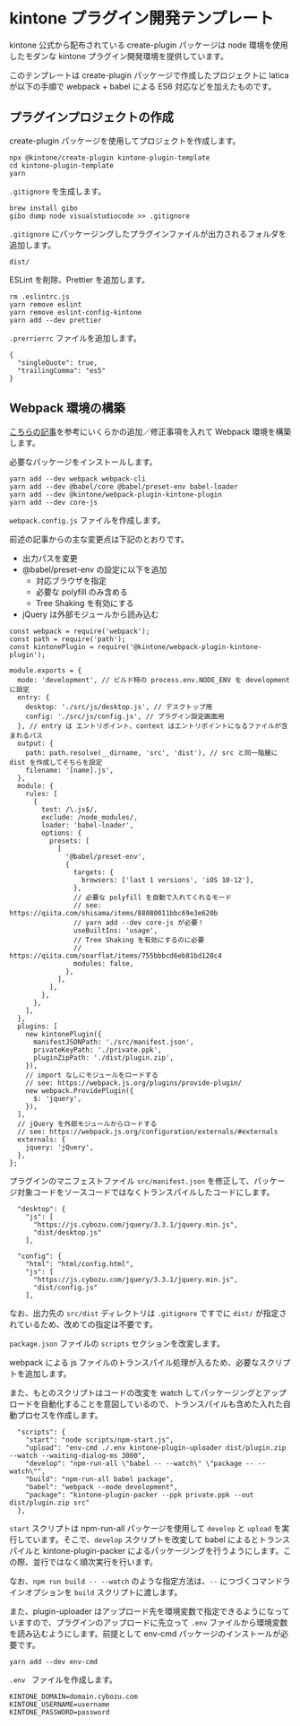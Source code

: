 # kintone プラグイン開発テンプレート

kintone 公式から配布されている create-plugin パッケージは node 環境を使用したモダンな kintone プラグイン開発環境を提供しています。

このテンプレートは create-plugin パッケージで作成したプロジェクトに latica が以下の手順で webpack + babel による ES6 対応などを加えたものです。

## プラグインプロジェクトの作成

create-plugin パッケージを使用してプロジェクトを作成します。

```
npx @kintone/create-plugin kintone-plugin-template
cd kintone-plugin-template
yarn
```

`.gitignore` を生成します。

```
brew install gibo
gibo dump node visualstudiocode >> .gitignore
```

`.gitignore` にパッケージングしたプラグインファイルが出力されるフォルダを追加します。

```
dist/
```

ESLint を削除、Prettier を追加します。

```
rm .eslintrc.js
yarn remove eslint
yarn remove eslint-config-kintone
yarn add --dev prettier
```

`.prerrierrc` ファイルを追加します。

```
{
  "singleQuote": true,
  "trailingComma": "es5"
}
```

## Webpack 環境の構築

[こちらの記事](https://qiita.com/yamaryu0508/items/fa68fb83dabd04fae3cc)を参考にいくらかの追加／修正事項を入れて Webpack 環境を構築します。

必要なパッケージをインストールします。

```
yarn add --dev webpack webpack-cli
yarn add --dev @babel/core @babel/preset-env babel-loader
yarn add --dev @kintone/webpack-plugin-kintone-plugin
yarn add --dev core-js
```

`webpack.config.js` ファイルを作成します。

前述の記事からの主な変更点は下記のとおりです。

- 出力パスを変更
- @babel/preset-env の設定に以下を追加
  - 対応ブラウザを指定
  - 必要な polyfill のみ含める
  - Tree Shaking を有効にする
- jQuery は外部モジュールから読み込む

```
const webpack = require('webpack');
const path = require('path');
const kintonePlugin = require('@kintone/webpack-plugin-kintone-plugin');

module.exports = {
  mode: 'development', // ビルド時の process.env.NODE_ENV を development に設定
  entry: {
    desktop: './src/js/desktop.js', // デスクトップ用
    config: './src/js/config.js', // プラグイン設定画面用
  }, // entry は エントリポイント、context はエントリポイントになるファイルが含まれるパス
  output: {
    path: path.resolve(__dirname, 'src', 'dist'), // src と同一階層に dist を作成してそちらを設定
    filename: '[name].js',
  },
  module: {
    rules: [
      {
        test: /\.js$/,
        exclude: /node_modules/,
        loader: 'babel-loader',
        options: {
          presets: [
            [
              '@babel/preset-env',
              {
                targets: {
                  browsers: ['last 1 versions', 'iOS 10-12'],
                },
                // 必要な polyfill を自動で入れてくれるモード
                // see: https://qiita.com/shisama/items/88080011bbc69e3e620b
                // yarn add --dev core-js が必要！
                useBuiltIns: 'usage',
                // Tree Shaking を有効にするのに必要
                // https://qiita.com/soarflat/items/755bbbcd6eb81bd128c4
                modules: false,
              },
            ],
          ],
        },
      },
    ],
  },
  plugins: [
    new kintonePlugin({
      manifestJSONPath: './src/manifest.json',
      privateKeyPath: './private.ppk',
      pluginZipPath: './dist/plugin.zip',
    }),
    // import なしにモジュールをロードする
    // see: https://webpack.js.org/plugins/provide-plugin/
    new webpack.ProvidePlugin({
      $: 'jquery',
    }),
  ],
  // jQuery を外部モジュールからロードする
  // see: https://webpack.js.org/configuration/externals/#externals
  externals: {
    jquery: 'jQuery',
  },
};
```

プラグインのマニフェストファイル `src/manifest.json` を修正して、パッケージ対象コードをソースコードではなくトランスパイルしたコードにします。

```
  "desktop": {
    "js": [
      "https://js.cybozu.com/jquery/3.3.1/jquery.min.js",
      "dist/desktop.js"
    ],
```

```
  "config": {
    "html": "html/config.html",
    "js": [
      "https://js.cybozu.com/jquery/3.3.1/jquery.min.js",
      "dist/config.js"
    ],
```

なお、出力先の `src/dist` ディレクトリは `.gitignore` ですでに `dist/` が指定されているため、改めての指定は不要です。

`package.json` ファイルの `scripts` セクションを改変します。

webpack による js ファイルのトランスパイル処理が入るため、必要なスクリプトを追加します。

また、もとのスクリプトはコードの改変を watch してパッケージングとアップロードを自動化することを意図しているので、トランスパイルも含めた入れた自動プロセスを作成します。

```
  "scripts": {
    "start": "node scripts/npm-start.js",
    "upload": "env-cmd ./.env kintone-plugin-uploader dist/plugin.zip --watch --waiting-dialog-ms 3000",
    "develop": "npm-run-all \"babel -- --watch\" \"package -- --watch\"",
    "build": "npm-run-all babel package",
    "babel": "webpack --mode development",
    "package": "kintone-plugin-packer --ppk private.ppk --out dist/plugin.zip src"
  },
```

`start` スクリプトは npm-run-all パッケージを使用して `develop` と `upload` を実行しています。そこで、`develop` スクリプトを改変して babel によるとトランスパイルと kintone-plugin-packer によるパッケージングを行うようにします。この際、並行ではなく順次実行を行います。

なお、`npm run build -- --watch` のような指定方法は、`--` につづくコマンドラインオプションを `build` スクリプトに渡します。 

また、plugin-uploader はアップロード先を環境変数で指定できるようになっていますので、プラグインのアップロードに先立って `.env` ファイルから環境変数を読み込むようにします。前提として env-cmd パッケージのインストールが必要です。

```
yarn add --dev env-cmd
```

`.env ` ファイルを作成します。

```
KINTONE_DOMAIN=domain.cybozu.com
KINTONE_USERNAME=username
KINTONE_PASSWORD=password
```

